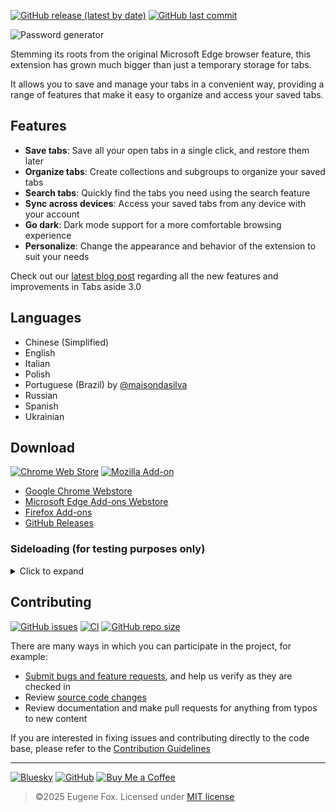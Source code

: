 [![GitHub release (latest by date)](https://img.shields.io/github/v/release/xfox111/TabsAsideExtension)](https://github.com/xfox111/TabsAsideExtension/releases/latest)
[![GitHub last commit](https://img.shields.io/github/last-commit/xfox111/TabsAsideExtension?label=Last+update)](https://github.com/XFox111/TabsAsideExtension/commits/main)

<picture>
	<source media="(prefers-color-scheme: dark)" srcset="https://cdn.xfox111.net/projects/tabs-aside/dark.webp">
	<source media="(prefers-color-scheme: light)" srcset="https://cdn.xfox111.net/projects/tabs-aside/light.webp">
	<img alt="Password generator">
</picture>

Stemming its roots from the original Microsoft Edge browser feature, this extension has grown much bigger than just a temporary storage for tabs.

It allows you to save and manage your tabs in a convenient way, providing a range of features that make it easy to organize and access your saved tabs.

## Features
- **Save tabs**: Save all your open tabs in a single click, and restore them later
- **Organize tabs**: Create collections and subgroups to organize your saved tabs
- **Search tabs**: Quickly find the tabs you need using the search feature
- **Sync across devices**: Access your saved tabs from any device with your account
- **Go dark**: Dark mode support for a more comfortable browsing experience
- **Personalize**: Change the appearance and behavior of the extension to suit your needs

Check out our [latest blog post](https://at.xfox111.net/tabs-aside-3-0) regarding all the new features and improvements in Tabs aside 3.0

## Languages
- Chinese (Simplified)
- English
- Italian
- Polish
- Portuguese (Brazil) by [@maisondasilva](https://github.com/maisondasilva)
- Russian
- Spanish
- Ukrainian

## Download
[![Chrome Web Store](https://img.shields.io/chrome-web-store/users/mgmjbodjgijnebfgohlnjkegdpbdjgin?label=Chrome%20Webstore%20downloads)](https://chrome.google.com/webstore/detail/mgmjbodjgijnebfgohlnjkegdpbdjgin)
[![Mozilla Add-on](https://img.shields.io/amo/users/ms-edge-tabs-aside?label=Firefox%20Webstore%20downloads)](https://addons.mozilla.org/firefox/addon/ms-edge-tabs-aside/)

- [Google Chrome Webstore](https://chrome.google.com/webstore/detail/mgmjbodjgijnebfgohlnjkegdpbdjgin)
- [Microsoft Edge Add-ons Webstore](https://microsoftedge.microsoft.com/addons/detail/kmnblllmalkiapkfknnlpobmjjdnlhnd)
- [Firefox Add-ons](https://addons.mozilla.org/firefox/addon/ms-edge-tabs-aside/)
- [GitHub Releases](https://github.com/xfox111/TabsAsideExtension/releases/latest)

### Sideloading (for testing purposes only)

<details>
	<summary>Click to expand</summary>

---

<details>
	<summary><b>Chromium-based browsers (Edge, Chrome, etc.)</b></summary>

> 1. Go to [Releases](https://github.com/XFox111/TabsAsideExtension/releases) and select a release to download
> 2. Download attached archive for Chromium and unpack it
> 3. Go to `chrome://extensions`
> 4. Enable "Developer mode"
> 5. Click the "Load unpacked" button and navigate to the extension's root folder (contains `manifest.json`)
> 6. Done!

</details>

<details>
	<summary><b>Firefox</b></summary>

> 1. Go to [Releases](https://github.com/XFox111/TabsAsideExtension/releases) and select a release to download
> 2. Download attached archive for Firefox and unpack it
> 3. Go to `about:debugging#/runtime/this-firefox`
> 4. Click the "Load Temporary Add-on..." button and select `manifest.json` file in the root folder
> 5. Done!

> **Important!**
This will _replace_ officialy installed version if you have one.
If you want to sideload it without replacing to run both versions at the same time - before loading add-on, open `manifest.json` in a text editor and change `id` key (it's `tabsaside@xfox111.net` by default) to something else

</details>

> **Note:** If you delete the extension folder it will disappear from your browser
---

</details>

## Contributing
[![GitHub issues](https://img.shields.io/github/issues/xfox111/TabsAsideExtension)](https://github.com/xfox111/TabsAsideExtension/issues)
[![CI](https://github.com/XFox111/TabsAsideExtension/actions/workflows/cd_pipeline.yml/badge.svg)](https://github.com/XFox111/TabsAsideExtension/actions/workflows/cd_pipeline.yml)
[![GitHub repo size](https://img.shields.io/github/repo-size/xfox111/TabsAsideExtension?label=repo%20size)](https://github.com/xfox111/TabsAsideExtension)

There are many ways in which you can participate in the project, for example:
- [Submit bugs and feature requests](https://github.com/xfox111/TabsAsideExtension/issues), and help us verify as they are checked in
- Review [source code changes](https://github.com/xfox111/TabsAsideExtension/pulls)
- Review documentation and make pull requests for anything from typos to new content

If you are interested in fixing issues and contributing directly to the code base, please refer to the [Contribution Guidelines](https://github.com/XFox111/TabsAsideExtension/wiki/Contribution-Guidelines)

---

[![Bluesky](https://img.shields.io/badge/%40xfox111.net-BSky?logo=bluesky&logoColor=%230285FF&label=Bluesky&labelColor=white&color=%230285FF)](https://bsky.app/profile/xfox111.net)
[![GitHub](https://img.shields.io/badge/%40xfox111-GitHub?logo=github&logoColor=%23181717&label=GitHub&labelColor=white&color=%23181717)](https://github.com/xfox111)
[![Buy Me a Coffee](https://img.shields.io/badge/%40xfox111-BMC?logo=buymeacoffee&logoColor=black&label=Buy%20me%20a%20coffee&labelColor=white&color=%23FFDD00)](https://buymeacoffee.com/xfox111)

> ©2025 Eugene Fox. Licensed under [MIT license](https://github.com/XFox111/TabsAsideExtension/blob/main/LICENSE)
